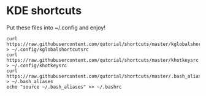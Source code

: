 # KDE shortcuts

Put these files into ~/.config and enjoy!

```
curl https://raw.githubusercontent.com/qutorial/shortcuts/master/kglobalshortcutsrc > ~/.config/kglobalshortcutsrc
curl https://raw.githubusercontent.com/qutorial/shortcuts/master/khotkeysrc > ~/.config/khotkeysrc
curl https://raw.githubusercontent.com/qutorial/shortcuts/master/.bash_aliases > ~/.bash_aliases
echo "source ~/.bash_aliases" >> ~/.bashrc
```
